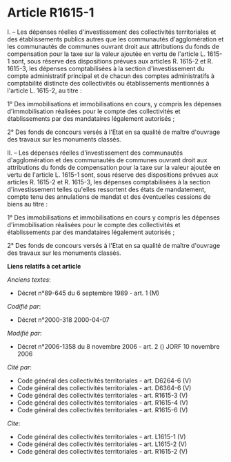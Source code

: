 # Article R1615-1

I. – Les dépenses réelles d'investissement des collectivités territoriales et des établissements publics autres que les
communautés d'agglomération et les communautés de communes ouvrant droit aux attributions du fonds de compensation pour la
taxe sur la valeur ajoutée en vertu de l'article L. 1615-1 sont, sous réserve des dispositions prévues aux articles R. 1615-2
et R. 1615-3, les dépenses comptabilisées à la section d'investissement du compte administratif principal et de chacun des
comptes administratifs à comptabilité distincte des collectivités ou établissements mentionnés à l'article L. 1615-2, au
titre : 

1° Des immobilisations et immobilisations en cours, y compris les dépenses d'immobilisation réalisées pour le compte des
collectivités et établissements par des mandataires légalement autorisés ; 

2° Des fonds de concours versés à l'Etat en sa qualité de maître d'ouvrage des travaux sur les monuments classés. 

II. – Les dépenses réelles d'investissement des communautés d'agglomération et des communautés de communes ouvrant droit aux
attributions du fonds de compensation pour la taxe sur la valeur ajoutée en vertu de l'article L. 1615-1 sont, sous réserve
des dispositions prévues aux articles R. 1615-2 et R. 1615-3, les dépenses comptabilisées à la section d'investissement
telles qu'elles ressortent des états de mandatement, compte tenu des annulations de mandat et des éventuelles cessions de
biens au titre : 

1° Des immobilisations et immobilisations en cours y compris les dépenses d'immobilisation réalisées pour le compte des
collectivités et établissements par des mandataires légalement autorisés ; 

2° Des fonds de concours versés à l'Etat en sa qualité de maître d'ouvrage des travaux sur les monuments classés.

**Liens relatifs à cet article**

_Anciens textes_:

  - Décret n°89-645 du 6 septembre 1989 - art. 1 (M)

_Codifié par_:

  - Décret n°2000-318 2000-04-07

_Modifié par_:

  - Décret n°2006-1358 du 8 novembre 2006 - art. 2 () JORF 10 novembre 2006

_Cité par_:

  - Code général des collectivités territoriales - art. D6264-6 (V)
  - Code général des collectivités territoriales - art. D6364-6 (V)
  - Code général des collectivités territoriales - art. R1615-3 (V)
  - Code général des collectivités territoriales - art. R1615-4 (V)
  - Code général des collectivités territoriales - art. R1615-6 (V)

_Cite_:

  - Code général des collectivités territoriales - art. L1615-1 (V)
  - Code général des collectivités territoriales - art. L1615-2 (V)
  - Code général des collectivités territoriales - art. R1615-2 (V)
